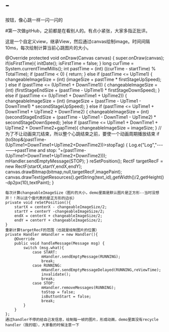 # -
按钮，像心跳一样一闪一闪的

#第一次做gitHub，之前都是在看别人的。有点小紧张，大家多指正批评。

这是一个自定义view，继承View，然后通过canvas绘制image。时间间隔10ms，每次绘制计算当前心跳图片的大小。

@Override
    protected void onDraw(Canvas canvas) {
        super.onDraw(canvas);
        if(isFirstTime){
            initDate();
            isFirstTime = false;
        }
        long curTime = System.currentTimeMillis();
        int pastTime = (int) ((curTime - startTime) % TotalTime);
        if (pastTime < 0) {
            return;
        } else if (pastTime <= UpTime1) {
            changeableImageSize = (int) (imageSize + pastTime * firstStageUpSpeed);
        } else if (pastTime <= (UpTime1 + DownTime1)) {
            changeableImageSize = (int) (firstStageEndSize + (pastTime - UpTime1) * firstStageDownSpeed);
        } else if (pastTime <= (UpTime1 + DownTime1 + UpTime2)) {
            changeableImageSize = (int) (imageSize + (pastTime - UpTime1 - DownTime1) * secondStageUpSpeed);
        } else if (pastTime <= UpTime1 + DownTime1 + UpTime2 + DownTime2) {
            changeableImageSize = (int) (secondStageEndSize + (pastTime - UpTime1 - DownTime1 - UpTime2) * secondStageDownSpeed);
        }else if  (pastTime <= UpTime1 + DownTime1 + UpTime2 + DownTime2+gapTime){
            changeableImageSize = imageSize;
        }
        //为了不让动画突兀结束，所以整个心跳结束之前，要使一个动画周期播放结束
        if (toStop&(pastTime-(UpTime1+DownTime1+UpTime2+DownTime2))>stopTag) {
            Log.e("Log","------>pastTime and stop: "+(pastTime-(UpTime1+DownTime1+UpTime2+DownTime2)));
            mHandler.sendEmptyMessage(STOP);
        }
        reSetPosition();
        RectF targetRecF = new RectF(startX,startY,endX,endY);
        canvas.drawBitmap(bitmap,null,targetRecF,imagePaint);
        canvas.drawText(getResources().getString(text_id),getWidth()/2,getHeight()-dp2px(10),textPaint);
    }
    
    每次计算changeableImageSize（图片的大小，demo里面是默认图片是正方形--当时没想开！！所以这个值代表的是正方形的边长）
    private void reSetPosition(){
        startX = centerX - changeableImageSize/2;
        startY = centerY -changeableImageSize/2;
        endX = centerX + changeableImageSize/2;
        endY = centerY + changeableImageSize/2;
    }
    重新计算targetRecF的范围（也就是绘制图片的位置）
    private Handler mHandler = new Handler(){
        @Override
        public void handleMessage(Message msg) {
            switch (msg.what){
                case START:
                    mHandler.sendEmptyMessage(RUNNING);
                    break;
                case RUNNING:
                    mHandler.sendEmptyMessageDelayed(RUNNING,reViewTime);
                    invalidate();
                    break;
                case STOP:
                    mHandler.removeMessages(RUNNING);
                    toStop = false;
                    isButtonStart = false;
                    break;
            }
        }
    };
    通过handler不停的给自己发信息，绘制每一帧的图片，形成动画，demo里面没有recycle handler（我的错），大家看的时候注意一下
